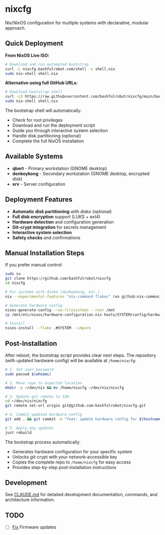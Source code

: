 # nixcfg

Nix/NixOS configuration for multiple systems with declarative, modular approach.

## Quick Deployment

**From NixOS Live ISO:**

```bash
# Download and run automated bootstrap
curl -L nixcfg.bashfulrobot.com/shell -o shell.nix
sudo nix-shell shell.nix
```

**Alternative using full GitHub URLs:**

```bash
# Download bootstrap shell
curl -LO https://raw.githubusercontent.com/bashfulrobot/nixcfg/main/bootstrap/shell.nix
sudo nix-shell shell.nix
```

The bootstrap shell will automatically:
- Check for root privileges
- Download and run the deployment script
- Guide you through interactive system selection
- Handle disk partitioning (optional)
- Complete the full NixOS installation

## Available Systems

- **qbert** - Primary workstation (GNOME desktop)
- **donkeykong** - Secondary workstation (GNOME desktop, encrypted disk)
- **srv** - Server configuration

## Deployment Features

- **Automatic disk partitioning** with disko (optional)
- **Full disk encryption** support (LUKS + ext4)
- **Hardware detection** and configuration generation
- **Git-crypt integration** for secrets management
- **Interactive system selection**
- **Safety checks** and confirmations

## Manual Installation Steps

If you prefer manual control:

```bash
sudo su -
git clone https://github.com/bashfulrobot/nixcfg
cd nixcfg

# For systems with disko (donkeykong, etc.)
nix --experimental-features "nix-command flakes" run github:nix-community/disko -- --mode disko hosts/SYSTEM/config/disko.nix

# Generate hardware config
nixos-generate-config --no-filesystems --root /mnt
cp /mnt/etc/nixos/hardware-configuration.nix hosts/SYSTEM/config/hardware-configuration.nix

# Install
nixos-install --flake .#SYSTEM --impure
```

## Post-Installation

After reboot, the bootstrap script provides clear next steps. The repository (with updated hardware config) will be available at `/home/nixcfg`:

```bash
# 1. Set user password
sudo passwd $(whoami)

# 2. Move repo to expected location
mkdir -p ~/dev/nix && mv /home/nixcfg ~/dev/nix/nixcfg

# 3. Update git remote to SSH
cd ~/dev/nix/nixcfg
git remote set-url origin git@github.com:bashfulrobot/nixcfg.git

# 4. Commit updated hardware config
git add . && git commit -m "feat: update hardware config for $(hostname)" && git push

# 5. Apply any updates
just rebuild
```

The bootstrap process automatically:
- Generates hardware configuration for your specific system
- Unlocks git-crypt with your network-accessible key
- Copies the complete repo to `/home/nixcfg` for easy access
- Provides step-by-step post-installation instructions

## Development

See [CLAUDE.md](./CLAUDE.md) for detailed development documentation, commands, and architecture information.

## TODO

- [ ] [Fix](https://github.com/fwupd/fwupd/wiki/PluginFlag:capsules-unsupported) Firmware updates 